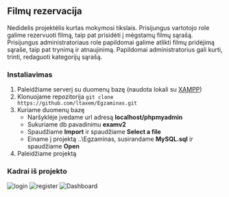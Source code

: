 ## Filmų rezervacija
Nedidelis projektėlis kurtas mokymosi tikslais. Prisijungus vartotojo role galime rezervuoti filmą, taip pat prisidėti į mėgstamų filmų sąrašą.
Prisijungus administratoriaus role papildomai galime atlikti filmų pridėjimą sąraše, taip pat trynimą ir atnaujinimą. Papildomai administratorius gali kurti,
trinti, redaguoti kategorijų sąrašą.

### Instaliavimas
1. Paleidžiame serverį su duomenų bazę (naudota lokali su [XAMPP](https://www.apachefriends.org/download.html))
2. Klonuojame repozitorija `git clone https://github.com/ltaxem/Egzaminas.git`
3. Kuriame duomenų bazę
   - Naršyklėje įvedame url adresą **localhost/phpmyadmin**
   - Sukuriame db pavadinimu **examv2**
   - Spaudžiame **Import** ir spaudžiame **Select a file**
   - Einame į projektą ..\Egzaminas, susirandame **MySQL.sql** ir spaudžiame **Open**
4. Paleidžiame projektą

### Kadrai iš projekto
![login](https://user-images.githubusercontent.com/94172076/179853039-362efaa3-30b9-4390-923a-fb9c03f0b424.png)
![register](https://user-images.githubusercontent.com/94172076/179853053-5dbe4324-2f8c-43b0-8034-6a4b0baf8515.png)
![Dashboard](https://user-images.githubusercontent.com/94172076/179854261-5dd73a7f-4f07-4cf3-b7c6-e65e883f95ea.PNG)
